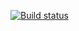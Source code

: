 [![Build status](https://ci.appveyor.com/api/projects/status/vpypc1iq5g4i3ql4?svg=true)](https://ci.appveyor.com/project/DimkaIscariah/postman)